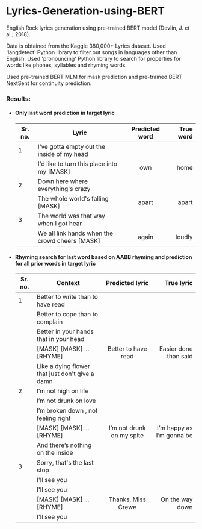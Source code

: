 # Lyrics-Generation-using-BERT

English Rock lyrics generation using pre-trained BERT model (Devlin, J. et al., 2018). 

Data is obtained from the Kaggle 380,000+ Lyrics dataset. Used 'langdetect' Python library to filter out songs in languages other than English. Used 'pronouncing' Python library to search for properties for words like phones, syllables and rhyming words.

Used pre-trained BERT MLM for mask prediction and pre-trained BERT NextSent for continuity prediction.

### Results:
* #### Only last word prediction in target lyric

  | Sr. no.   | Lyric        | Predicted word           | True word  |
  |---------- | ------------- |:-------------:| -----:|
  | 1         | I've gotta empty out the inside of my head
  |           | I'd like to turn this place into my [MASK]      | own | home |
  | 2         | Down here where everything's crazy
  |           | The whole world's falling [MASK]     | apart      |   apart |
  | 3         | The world was that way when I got hear
  |           | We all link hands when the crowd cheers [MASK] | again     |    loudly |
  
* #### Rhyming search for last word based on AABB rhyming and prediction for all prior words in target lyric

  | Sr. no.   | Context        | Predicted lyric           | True lyric  | 
  |---------- | ------------- |:-------------:| -----:|
  | 1         | Better to write than to have read
  |           | Better to cope than to complain
  |           | Better in your hands that in your head
  |           | [MASK] [MASK] ... [RHYME]             | Better to have read | Easier done than said |
  |           | Like a dying flower that just don't give a damn
  | 2        | I’m not high on life
  |           | I’m not drunk on love
  |           |I’m broken down , not feeling right
  |           | [MASK] [MASK] ... [RHYME]             | I’m not drunk on my spite | I’m happy as I’m gonna be |
  |           | And there’s nothing on the inside 
  | 3        | Sorry, that's the last stop
  |           | I'll see you
  |           |I'll see you
  |           | [MASK] [MASK] ... [RHYME]             | Thanks, Miss Crewe |On the way down |
  |           | I'll see you 
  
